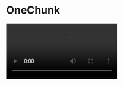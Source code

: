 <primary-label ref="event-held" />
<secondary-label ref="one-block-mc-version" />
<secondary-label ref="one-block-date" />

# OneChunk

<video src="https://www.youtube.com/watch?v=HH_L3DIL_nk"/>

## Über das Event {id="general-info"}

Im OneChunk-Event findet ihr euch in einer Welt wieder, in der jeder zweite Chunk fehlt.\
Beim Betreten des Servers spawnt ihr in eurem eigenen Chunk.
Jegliche Blöcke, die außerhalb eines generierten Chunks platziert werden, verschwinden automatisch nach 10 Sekunden.\
Am Ende des Events ist eine PvP-Phase geplant, in der PvP aktiviert wird.

![thumbnail](one-chunk-world.png){border-effect="rounded"}

## Q&amp;A {id="q-a"}

{collapsible="true" default-state="collapsed"}
Wann beginnt das Event?
: Das Event läuft voraussichtlich vom **15.10.2024** bis zum **17.10.2024**.

Welche Version von Minecraft wird benötigt?
: Das Event wird in der Version **1.21** stattfinden.

Was passiert, wenn ich gegen die Regeln verstoße?
: Regelverstöße werden ernst genommen und können zum dauerhaften Ausschluss vom gesamten Server führen. Haltet euch
bitte an die Regeln, um ein faires und spaßiges Event für alle zu gewährleisten.

Kann man auch später noch dem Event beitreten?
: Ja, auch wenn das Event bereits begonnen hat, kannst du jederzeit dem Event beitreten. Wenn allerdings die maximale
Spieleranzahl erreicht ist, kann es sein, dass du dich in die Warteschlange einreihen musst.

Wie viel Spieler können auf den Server?
: Der Server bietet Platz für mindestens `100` Spieler.
Je nach performance lassen sich die Plätze erweitern.